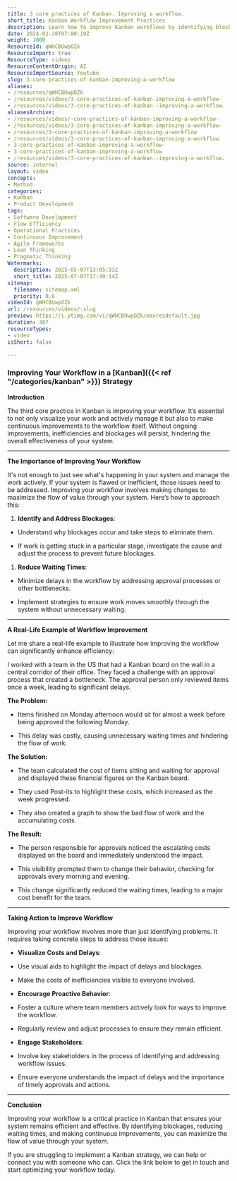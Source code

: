 ```yaml
---
title: 3 core practices of Kanban. Improving a workflow.
short_title: Kanban Workflow Improvement Practices
description: Learn how to improve Kanban workflows by identifying blockages, reducing waiting times, and making continuous changes to boost efficiency and value delivery in your process.
date: 2024-02-28T07:00:19Z
weight: 1000
ResourceId: qWHCBUwpOZk
ResourceImport: true
ResourceType: videos
ResourceContentOrigin: AI
ResourceImportSource: Youtube
slug: 3-core-practices-of-kanban-improving-a-workflow
aliases:
- /resources/qWHCBUwpOZk
- /resources/videos/3-core-practices-of-kanban-improving-a-workflow
- /resources/videos/3-core-practices-of-kanban.-improving-a-workflow.
aliasesArchive:
- /resources/videos/-core-practices-of-kanban-improving-a-workflow-
- /resources/videos/3-core-practices-of-kanban-improving-a-workflow-
- /resources/3-core-practices-of-kanban-improving-a-workflow
- /resources/videos/3-core-practices-of-kanban-improving-a-workflow
- 3-core-practices-of-kanban-improving-a-workflow-
- 3-core-practices-of-kanban-improving-a-workflow
- /resources/videos/3-core-practices-of-kanban.-improving-a-workflow.
source: internal
layout: video
concepts:
- Method
categories:
- Kanban
- Product Development
tags:
- Software Development
- Flow Efficiency
- Operational Practices
- Continuous Improvement
- Agile Frameworks
- Lean Thinking
- Pragmatic Thinking
Watermarks:
  description: 2025-05-07T13:05:33Z
  short_title: 2025-07-07T17:49:34Z
sitemap:
  filename: sitemap.xml
  priority: 0.6
videoId: qWHCBUwpOZk
url: /resources/videos/:slug
preview: https://i.ytimg.com/vi/qWHCBUwpOZk/maxresdefault.jpg
duration: 307
resourceTypes:
- video
isShort: false

---
```

### Improving Your Workflow in a [Kanban]({{< ref "/categories/kanban" >}}) Strategy

**Introduction**

The third core practice in Kanban is improving your workflow. It’s essential to not only visualize your work and actively manage it but also to make continuous improvements to the workflow itself. Without ongoing improvements, inefficiencies and blockages will persist, hindering the overall effectiveness of your system.



* * *

**The Importance of Improving Your Workflow**

It's not enough to just see what's happening in your system and manage the work actively. If your system is flawed or inefficient, those issues need to be addressed. Improving your workflow involves making changes to maximize the flow of value through your system. Here’s how to approach this:

1. **Identify and Address Blockages**:

- Understand why blockages occur and take steps to eliminate them.

- If work is getting stuck in a particular stage, investigate the cause and adjust the process to prevent future blockages.

1. **Reduce Waiting Times**:

- Minimize delays in the workflow by addressing approval processes or other bottlenecks.

- Implement strategies to ensure work moves smoothly through the system without unnecessary waiting.

* * *

**A Real-Life Example of Workflow Improvement**

Let me share a real-life example to illustrate how improving the workflow can significantly enhance efficiency:

I worked with a team in the US that had a Kanban board on the wall in a central corridor of their office. They faced a challenge with an approval process that created a bottleneck. The approval person only reviewed items once a week, leading to significant delays.

**The Problem:**

- Items finished on Monday afternoon would sit for almost a week before being approved the following Monday.

- This delay was costly, causing unnecessary waiting times and hindering the flow of work.

**The Solution:**

- The team calculated the cost of items sitting and waiting for approval and displayed these financial figures on the Kanban board.

- They used Post-its to highlight these costs, which increased as the week progressed.

- They also created a graph to show the bad flow of work and the accumulating costs.

**The Result:**

- The person responsible for approvals noticed the escalating costs displayed on the board and immediately understood the impact.

- This visibility prompted them to change their behavior, checking for approvals every morning and evening.

- This change significantly reduced the waiting times, leading to a major cost benefit for the team.

* * *

**Taking Action to Improve Workflow**

Improving your workflow involves more than just identifying problems. It requires taking concrete steps to address those issues:

- **Visualize Costs and Delays**:

- Use visual aids to highlight the impact of delays and blockages.

- Make the costs of inefficiencies visible to everyone involved.

- **Encourage Proactive Behavior**:

- Foster a culture where team members actively look for ways to improve the workflow.

- Regularly review and adjust processes to ensure they remain efficient.

- **Engage Stakeholders**:

- Involve key stakeholders in the process of identifying and addressing workflow issues.

- Ensure everyone understands the impact of delays and the importance of timely approvals and actions.

* * *

**Conclusion**

Improving your workflow is a critical practice in Kanban that ensures your system remains efficient and effective. By identifying blockages, reducing waiting times, and making continuous improvements, you can maximize the flow of value through your system.

If you are struggling to implement a Kanban strategy, we can help or connect you with someone who can. Click the link below to get in touch and start optimizing your workflow today.
